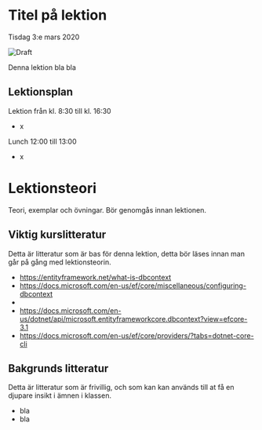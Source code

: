 # Titel på lektion

Tisdag 3:e mars 2020

![Draft](/dataatkomst/assets/images/draft.png)

Denna lektion bla bla

## Lektionsplan
Lektion från kl. 8:30 till kl. 16:30

* x

Lunch 12:00 till 13:00

* x

# Lektionsteori

Teori, exemplar och övningar. Bör genomgås innan lektionen.

## Viktig kurslitteratur
Detta är litteratur som är bas för denna lektion, detta bör läses innan man går på gång med lektionsteorin.

* https://entityframework.net/what-is-dbcontext
* https://docs.microsoft.com/en-us/ef/core/miscellaneous/configuring-dbcontext
* 
* https://docs.microsoft.com/en-us/dotnet/api/microsoft.entityframeworkcore.dbcontext?view=efcore-3.1
* https://docs.microsoft.com/en-us/ef/core/providers/?tabs=dotnet-core-cli

## Bakgrunds litteratur
Detta är litteratur som är frivillig, och som kan kan används till at få en djupare insikt i ämnen i klassen.

* bla 
* bla
